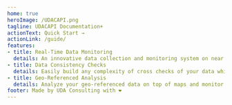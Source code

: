 ```yaml
---
home: true
heroImage: /UDACAPI.png
tagline: UDACAPI Documentation+
actionText: Quick Start →
actionLink: /guide/
features:
- title: Real-Time Data Monitoring
  details: An innovative data collection and monitoring system on near to real time for all you surveys.
- title: Data Consistency Checks
  details: Easily build any complexity of cross checks of your data while collecting surveys and control of your data.
- title: Geo-Referenced Analysis
  details: Analyze your geo-referenced data on top of maps and monitor indicators powered with statistical analysis.
footer: Made by UDA Consulting with ❤️
---
```

